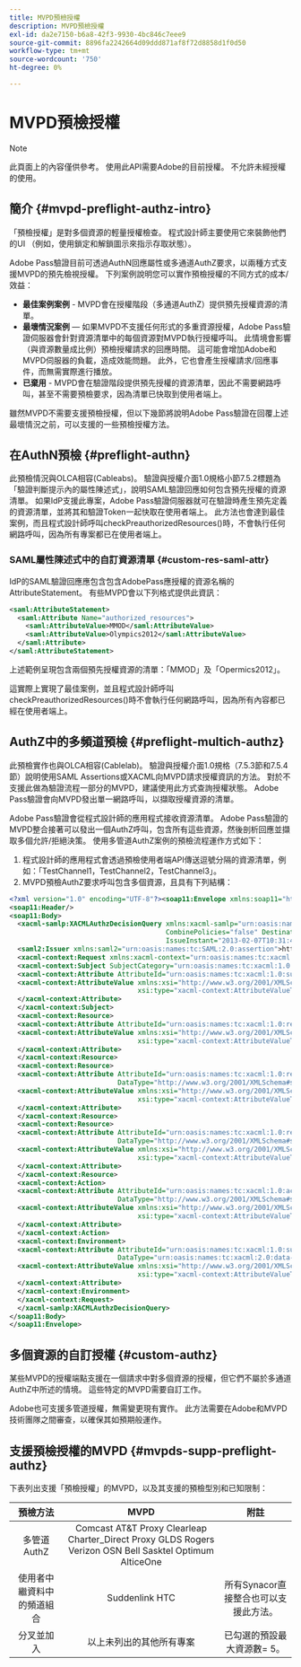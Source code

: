 ```yaml
---
title: MVPD預檢授權
description: MVPD預檢授權
exl-id: da2e7150-b6a8-42f3-9930-4bc846c7eee9
source-git-commit: 8896fa2242664d09ddd871af8f72d8858d1f0d50
workflow-type: tm+mt
source-wordcount: '750'
ht-degree: 0%

---
```


# MVPD預檢授權

>[!NOTE]
>
>此頁面上的內容僅供參考。 使用此API需要Adobe的目前授權。 不允許未經授權的使用。

## 簡介 {#mvpd-preflight-authz-intro}

「預檢授權」是對多個資源的輕量授權檢查。 程式設計師主要使用它來裝飾他們的UI （例如，使用鎖定和解鎖圖示來指示存取狀態）。

Adobe Pass驗證目前可透過AuthN回應屬性或多通道AuthZ要求，以兩種方式支援MVPD的預先檢視授權。  下列案例說明您可以實作預檢授權的不同方式的成本/效益：

* **最佳案例案例** - MVPD會在授權階段（多通道AuthZ）提供預先授權資源的清單。
* **最壞情況案例** — 如果MVPD不支援任何形式的多重資源授權，Adobe Pass驗證伺服器會針對資源清單中的每個資源對MVPD執行授權呼叫。 此情境會影響（與資源數量成比例）預檢授權請求的回應時間。 這可能會增加Adobe和MVPD伺服器的負載，造成效能問題。 此外，它也會產生授權請求/回應事件，而無需實際進行播放。
* **已棄用** - MVPD會在驗證階段提供預先授權的資源清單，因此不需要網路呼叫，甚至不需要預檢要求，因為清單已快取到使用者端上。

雖然MVPD不需要支援預檢授權，但以下幾節將說明Adobe Pass驗證在回覆上述最壞情況之前，可以支援的一些預檢授權方法。

## 在AuthN預檢 {#preflight-authn}

此預檢情況與OLCA相容(Cableabs)。 驗證與授權介面1.0規格小節7.5.2標題為「驗證判斷提示內的屬性陳述式」，說明SAML驗證回應如何包含預先授權的資源清單。 如果IdP支援此專案，Adobe Pass驗證伺服器就可在驗證時產生預先定義的資源清單，並將其和驗證Token一起快取在使用者端上。 此方法也會達到最佳案例，而且程式設計師呼叫checkPreauthorizedResources()時，不會執行任何網路呼叫，因為所有專案都已在使用者端上。

### SAML屬性陳述式中的自訂資源清單 {#custom-res-saml-attr}

IdP的SAML驗證回應應包含包含AdobePass應授權的資源名稱的AttributeStatement。  有些MVPD會以下列格式提供此資訊：

```XML
<saml:AttributeStatement>
  <saml:Attribute Name="authorized_resources">
    <saml:AttributeValue>MMOD</saml:AttributeValue>
    <saml:AttributeValue>Olympics2012</saml:AttributeValue>
  </saml:Attribute>
</saml:AttributeStatement>
```

上述範例呈現包含兩個預先授權資源的清單：「MMOD」及「Opermics2012」。

這實際上實現了最佳案例，並且程式設計師呼叫checkPreauthorizedResources()時不會執行任何網路呼叫，因為所有內容都已經在使用者端上。

## AuthZ中的多頻道預檢 {#preflight-multich-authz}

此預檢實作也與OLCA相容(Cablelab)。  驗證與授權介面1.0規格（7.5.3節和7.5.4節）說明使用SAML Assertions或XACML向MVPD請求授權資訊的方法。 對於不支援此做為驗證流程一部分的MVPD，建議使用此方式查詢授權狀態。 Adobe Pass驗證會向MVPD發出單一網路呼叫，以擷取授權資源的清單。


Adobe Pass驗證會從程式設計師的應用程式接收資源清單。 Adobe Pass驗證的MVPD整合接著可以發出一個AuthZ呼叫，包含所有這些資源，然後剖析回應並擷取多個允許/拒絕決策。  使用多管道AuthZ案例的預檢流程運作方式如下：

1. 程式設計師的應用程式會透過預檢使用者端API傳送逗號分隔的資源清單，例如：「TestChannel1，TestChannel2，TestChannel3」。
1. MVPD預檢AuthZ要求呼叫包含多個資源，且具有下列結構：

```XML
<?xml version="1.0" encoding="UTF-8"?><soap11:Envelope xmlns:soap11="http://schemas.xmlsoap.org/soap/envelope/"> 
<soap11:Header/> 
<soap11:Body> 
  <xacml-samlp:XACMLAuthzDecisionQuery xmlns:xacml-samlp="urn:oasis:names:tc:xacml:2.0:profile:saml2.0:v2:schema:protocol" 
                                       CombinePolicies="false" Destination="https://login.idpexmaple.net/" ID="_3576604f382455d6495f342d9e07b69c" 
                                       IssueInstant="2013-02-07T10:31:40.333Z" Version="2.0"> 
  <saml2:Issuer xmlns:saml2="urn:oasis:names:tc:SAML:2.0:assertion">https://saml.sp.auth-staging.adobe.com/on-behalf-of/TestDistributors</saml2:Issuer> 
  <xacml-context:Request xmlns:xacml-context="urn:oasis:names:tc:xacml:2.0:context:schema:os"> 
  <xacml-context:Subject SubjectCategory="urn:oasis:names:tc:xacml:1.0:subject-category:access-subject"> 
  <xacml-context:Attribute AttributeId="urn:oasis:names:tc:xacml:1.0:subject:subject-id" DataType="http://www.w3.org/2001/XMLSchema#string"> 
  <xacml-context:AttributeValue xmlns:xsi="http://www.w3.org/2001/XMLSchema-instance" 
                                xsi:type="xacml-context:AttributeValueType">VFZTAQEAABQCe[...]</xacml-context:AttributeValue> 
  </xacml-context:Attribute> 
  </xacml-context:Subject> 
  <xacml-context:Resource> 
  <xacml-context:Attribute AttributeId="urn:oasis:names:tc:xacml:1.0:resource:resource-id" DataType="http://www.w3.org/2001/XMLSchema#string"> 
  <xacml-context:AttributeValue xmlns:xsi="http://www.w3.org/2001/XMLSchema-instance" 
                                xsi:type="xacml-context:AttributeValueType">TestChannel1</xacml-context:AttributeValue> 
  </xacml-context:Attribute> 
  </xacml-context:Resource> 
  <xacml-context:Resource> 
  <xacml-context:Attribute AttributeId="urn:oasis:names:tc:xacml:1.0:resource:resource-id" 
                           DataType="http://www.w3.org/2001/XMLSchema#string"> 
  <xacml-context:AttributeValue xmlns:xsi="http://www.w3.org/2001/XMLSchema-instance" 
                                xsi:type="xacml-context:AttributeValueType">TestChannel2</xacml-context:AttributeValue> 
  </xacml-context:Attribute> 
  </xacml-context:Resource> 
  <xacml-context:Resource> 
  <xacml-context:Attribute AttributeId="urn:oasis:names:tc:xacml:1.0:resource:resource-id" 
                           DataType="http://www.w3.org/2001/XMLSchema#string"> 
  <xacml-context:AttributeValue xmlns:xsi="http://www.w3.org/2001/XMLSchema-instance"
                                xsi:type="xacml-context:AttributeValueType">TestChannel3</xacml-context:AttributeValue> 
  </xacml-context:Attribute> 
  </xacml-context:Resource> 
  <xacml-context:Action> 
  <xacml-context:Attribute AttributeId="urn:oasis:names:tc:xacml:1.0:action:action-id" 
                           DataType="http://www.w3.org/2001/XMLSchema#string"> 
  <xacml-context:AttributeValue xmlns:xsi="http://www.w3.org/2001/XMLSchema-instance" 
                                xsi:type="xacml-context:AttributeValueType">VIEW</xacml-context:AttributeValue> 
  </xacml-context:Attribute> 
  </xacml-context:Action> 
  <xacml-context:Environment> 
  <xacml-context:Attribute AttributeId="urn:oasis:names:tc:xacml:1.0:subject:authn-locality:ip-address" 
                           DataType="urn:oasis:names:tc:xacml:2.0:data-type:ipAddress"> 
  <xacml-context:AttributeValue xmlns:xsi="http://www.w3.org/2001/XMLSchema-instance" 
                                xsi:type="xacml-context:AttributeValueType">127.0.0.1</xacml-context:AttributeValue> 
  </xacml-context:Attribute> 
  </xacml-context:Environment> 
  </xacml-context:Request> 
  </xacml-samlp:XACMLAuthzDecisionQuery> 
</soap11:Body> 
</soap11:Envelope>
```

## 多個資源的自訂授權 {#custom-authz}

某些MVPD的授權端點支援在一個請求中對多個資源的授權，但它們不屬於多通道AuthZ中所述的情境。 這些特定的MVPD需要自訂工作。

Adobe也可支援多管道授權，無需變更現有實作。  此方法需要在Adobe和MVPD技術團隊之間審查，以確保其如預期般運作。

## 支援預檢授權的MVPD {#mvpds-supp-preflight-authz}

下表列出支援「預檢授權」的MVPD，以及其支援的預檢型別和已知限制：

| 預檢方法 | MVPD | 附註 |
|:-------------------------------:|:--------------------------------------------------------------------------------------------------------:|:------------------------------------------------------------------:|
| 多管道AuthZ | Comcast AT&amp;T Proxy Clearleap Charter_Direct Proxy GLDS Rogers Verizon OSN Bell Sasktel Optimum AlticeOne |                                                                    |
| 使用者中繼資料中的頻道組合 | Suddenlink HTC | 所有Synacor直接整合也可以支援此方法。 |
| 分叉並加入 | 以上未列出的其他所有專案 | 已勾選的預設最大資源數= 5。 |

<!--
![RelatedInformation]
>* [Logout](/help/authentication/usecase-mvpd-logout.md)
>* [Authorization](/help/authentication/authz-usecase.md)
>* [MVPD Integration Features](/help/authentication/mvpd-integr-features.md)
>* [MVPD User Metadata Exchange](/help/authentication/mvpd-user-metadata-exchng.md)
>* [Preflight Authorization - Programmer Integration Guide](/help/authentication/preflight-authz.md)
>* [AuthN and AuthZ Interface 1.0 Specification](https://www.cablelabs.com/specifications/CL-SP-AUTH1.0-I04-120621.pdf){target=_blank} 
-->
